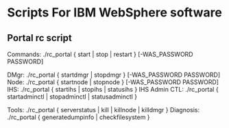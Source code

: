 # Scripts For IBM WebSphere software

## Portal rc script


Commands:    ./rc_portal { start | stop | restart } [-WAS_PASSWORD  PASSWORD]

 DMgr:        ./rc_portal { startdmgr | stopdmgr } [-WAS_PASSWORD  PASSWORD]
 Node:        ./rc_portal { startnode | stopnode } [-WAS_PASSWORD  PASSWORD]
 IHS:         ./rc_portal { startihs | stopihs | statusihs }
 IHS Admin CTL: ./rc_portal { startadminctl | stopadminctl | statusadminctl }


 Tools: ./rc_portal { serverstatus | kill | killnode | killdmgr }
 Diagnosis: ./rc_portal { generatedumpinfo | checkfilesystem }
